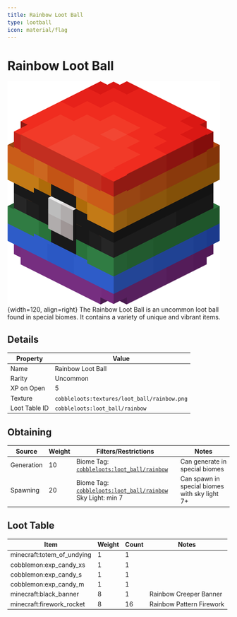 ```yaml
---
title: Rainbow Loot Ball
type: lootball
icon: material/flag
---
```


# Rainbow Loot Ball

![Rainbow Ball](<../../assets/ball/Rainbow_Ball_(model).png>){width=120, align=right}
The Rainbow Loot Ball is an uncommon loot ball found in special biomes. It contains a variety of unique and vibrant items.

## Details

| Property      | Value                                        |
| ------------- | -------------------------------------------- |
| Name          | Rainbow Loot Ball                            |
| Rarity        | Uncommon                                     |
| XP on Open    | 5                                            |
| Texture       | `cobbleloots:textures/loot_ball/rainbow.png` |
| Loot Table ID | `cobbleloots:loot_ball/rainbow`              |

## Obtaining

| Source     | Weight | Filters/Restrictions                                                                                                             | Notes                                         |
| ---------- | ------ | -------------------------------------------------------------------------------------------------------------------------------- | --------------------------------------------- |
| Generation | 10     | Biome Tag: [`cobbleloots:loot_ball/rainbow`](../../../reference/tags/biome_tags#cobblelootsloot_ballrainbow)                     | Can generate in special biomes                |
| Spawning   | 20     | Biome Tag: [`cobbleloots:loot_ball/rainbow`](../../../reference/tags/biome_tags#cobblelootsloot_ballrainbow)<br>Sky Light: min 7 | Can spawn in special biomes with sky light 7+ |

## Loot Table

| Item                       | Weight | Count | Notes                    |
| -------------------------- | ------ | ----- | ------------------------ |
| minecraft:totem_of_undying | 1      | 1     |                          |
| cobblemon:exp_candy_xs     | 1      | 1     |                          |
| cobblemon:exp_candy_s      | 1      | 1     |                          |
| cobblemon:exp_candy_m      | 1      | 1     |                          |
| minecraft:black_banner     | 8      | 1     | Rainbow Creeper Banner   |
| minecraft:firework_rocket  | 8      | 16    | Rainbow Pattern Firework |
